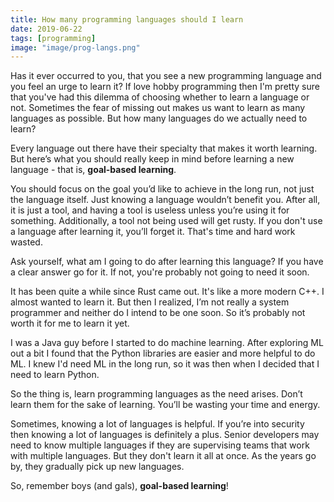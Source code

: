 ```yaml
---
title: How many programming languages should I learn
date: 2019-06-22
tags: [programming]
image: "image/prog-langs.png"
---
```


Has it ever occurred to you, that you see a new programming language and you feel an urge to learn it? If love hobby programming then I'm pretty sure that you've had this dilemma of choosing whether to learn a language or not. Sometimes the fear of missing out makes us want to learn as many languages as possible. But how many languages do we actually need to learn?

Every language out there have their specialty that makes it worth learning. But here’s what you should really keep in mind before learning a new language - that is, **goal-based learning**. 

You should focus on the goal you’d like to achieve in the long run, not just the language itself. Just knowing a language wouldn’t benefit you. After all, it is just a tool, and having a tool is useless unless you’re using it for something. Additionally, a tool not being used will get rusty. If you don't use a language after learning it, you’ll forget it. That's time and hard work wasted.

Ask yourself, what am I going to do after learning this language? If you have a clear answer go for it. If not, you're probably not going to need it soon.

It has been quite a while since Rust came out. It's like a more modern C++. I almost wanted to learn it. But then I realized, I’m not really a system programmer and neither do I intend to be one soon. So it’s probably not worth it for me to learn it yet.

I was a Java guy before I started to do machine learning. After exploring ML  out a bit I found that the Python libraries are easier and more helpful to do ML. I knew I'd need ML in the long run, so it was then when I decided that I need to learn Python.

So the thing is, learn programming languages as the need arises. Don’t learn them for the sake of learning. You’ll be wasting your time and energy.

Sometimes, knowing a lot of languages is helpful. If you’re into security then knowing a lot of languages is definitely a plus. Senior developers may need to know multiple languages if they are supervising teams that work with multiple languages. But they don't learn it all at once. As the years go by, they gradually pick up new languages.

So, remember boys (and gals), **goal-based learning**!